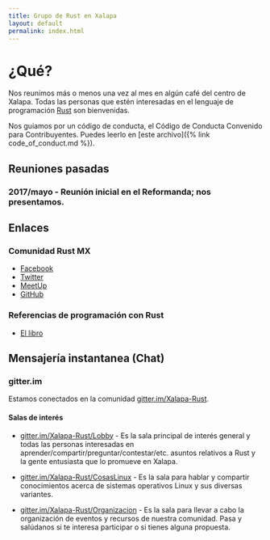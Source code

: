```yaml
---
title: Grupo de Rust en Xalapa
layout: default
permalink: index.html
---
```


# ¿Qué?

Nos reunimos más o menos una vez al mes en algún café del centro de
Xalapa.  Todas las personas que estén interesadas en el lenguaje de
programación [Rust](https://rust-lang.org) son bienvenidas.

Nos guiamos por un código de conducta, el Código de Conducta Convenido
para Contribuyentes.  Puedes leerlo en [este archivo]({% link code_of_conduct.md %}).

## Reuniones pasadas

### 2017/mayo - Reunión inicial en el Reformanda; nos presentamos.

## Enlaces

### Comunidad Rust MX

* [Facebook](https://www.facebook.com/groups/programadores.rustlang)
* [Twitter](https://twitter.com/rustlang_mx)
* [MeetUp](https://www.meetup.com/es-ES/Rust-MX/)
* [GitHub](https://github.com/rustmx)

### Referencias de programación con Rust

* [El libro](https://doc.rust-lang.org/book/)

## Mensajería instantanea (Chat)

### gitter.im

Estamos conectados en la comunidad [gitter.im/Xalapa-Rust](https://gitter.im/Xalapa-Rust).

#### Salas de interés

* [gitter.im/Xalapa-Rust/Lobby](https://gitter.im/Xalapa-Rust/Lobby) - Es la sala principal de interés general y todas las personas interesadas en aprender/compartir/preguntar/contestar/etc. asuntos relativos a Rust y la gente entusiasta que lo promueve en Xalapa.

* [gitter.im/Xalapa-Rust/CosasLinux](https://gitter.im/Xalapa-Rust/CosasLinux) - Es la sala para hablar y compartir conocimientos acerca de sistemas operativos Linux y sus diversas variantes. 

* [gitter.im/Xalapa-Rust/Organizacion](https://gitter.im/Xalapa-Rust/Organizacion) - Es la sala para llevar a cabo la organización de eventos y recursos de nuestra comunidad. Pasa y salúdanos si te interesa participar o si tienes alguna propuesta.
